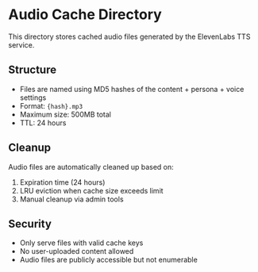 # Audio Cache Directory

This directory stores cached audio files generated by the ElevenLabs TTS service.

## Structure
- Files are named using MD5 hashes of the content + persona + voice settings
- Format: `{hash}.mp3`
- Maximum size: 500MB total
- TTL: 24 hours

## Cleanup
Audio files are automatically cleaned up based on:
1. Expiration time (24 hours)
2. LRU eviction when cache size exceeds limit
3. Manual cleanup via admin tools

## Security
- Only serve files with valid cache keys
- No user-uploaded content allowed
- Audio files are publicly accessible but not enumerable